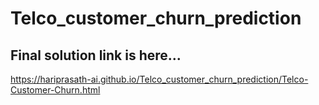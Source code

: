 # Telco_customer_churn_prediction

## Final solution link is here...

https://hariprasath-ai.github.io/Telco_customer_churn_prediction/Telco-Customer-Churn.html
